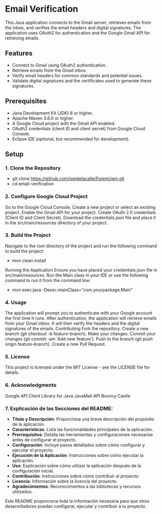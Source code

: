 # Email Verification

This Java application connects to the Gmail server, retrieves emails from the inbox, and verifies the email headers and digital signatures. The application uses OAuth2 for authentication and the Google Gmail API for retrieving emails.

## Features

- Connect to Gmail using OAuth2 authentication.
- Retrieve emails from the Gmail inbox.
- Verify email headers for common standards and potential issues.
- Validate digital signatures and the certificates used to generate these signatures.

## Prerequisites

- Java Development Kit (JDK) 8 or higher.
- Apache Maven 3.6.0 or higher.
- A Google Cloud project with the Gmail API enabled.
- OAuth2 credentials (client ID and client secret) from Google Cloud Console.
- Eclipse IDE (optional, but recommended for development).

## Setup

### 1. Clone the Repository
-  git clone https://github.com/joeldelacalle/ForemUem.git
-  cd email-verification

### 2. Configure Google Cloud Project
Go to the Google Cloud Console.
Create a new project or select an existing project.
Enable the Gmail API for your project.
Create OAuth 2.0 credentials (Client ID and Client Secret).
Download the credentials.json file and place it in the src/main/resources directory of your project.

### 3. Build the Project
Navigate to the root directory of the project and run the following command to build the project:
-    mvn clean install

Running the Application
Ensure you have placed your credentials.json file in src/main/resources.
Run the Main class in your IDE or use the following command to run it from the command line:
-    mvn exec:java -Dexec.mainClass="com.yourpackage.Main"

### 4. Usage
The application will prompt you to authenticate with your Google account the first time it runs.
After authentication, the application will retrieve emails from your Gmail inbox.
It will then verify the headers and the digital signatures of the emails.
Contributing
Fork the repository.
Create a new branch (git checkout -b feature-branch).
Make your changes.
Commit your changes (git commit -am 'Add new feature').
Push to the branch (git push origin feature-branch).
Create a new Pull Request.

### 5. License
This project is licensed under the MIT License - see the LICENSE file for details.

### 6. Acknowledgments
Google API Client Library for Java
JavaMail API
Bouncy Castle

### 7. Explicación de las Secciones del README:

- **Título y Descripción**: Proporciona una breve descripción del propósito de la aplicación.
- **Características**: Lista las funcionalidades principales de la aplicación.
- **Prerrequisitos**: Detalla las herramientas y configuraciones necesarias antes de configurar el proyecto.
- **Configuración**: Incluye pasos detallados sobre cómo configurar y ejecutar el proyecto.
- **Ejecución de la Aplicación**: Instrucciones sobre cómo ejecutar la aplicación.
- **Uso**: Explicación sobre cómo utilizar la aplicación después de la configuración inicial.
- **Contribución**: Instrucciones sobre cómo contribuir al proyecto.
- **Licencia**: Información sobre la licencia del proyecto.
- **Agradecimientos**: Reconocimientos a las bibliotecas y recursos utilizados.

Este README proporciona toda la información necesaria para que otros desarrolladores puedan configurar, ejecutar y contribuir a tu proyecto.

